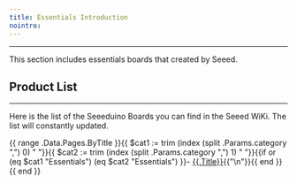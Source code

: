 ```yaml
---
title: Essentials Introduction
nointro:
---
```


---
This section includes essentials boards that created by Seeed.

## Product  List
---

Here is the list of the Seeeduino Boards you can find in the Seeed WiKi. The list will constantly updated.

{{ range .Data.Pages.ByTitle }}{{ $cat1 := trim (index (split .Params.category ",") 0) " "}}{{ $cat2 := trim (index (split .Params.category ",") 1) " "}}{{if or (eq $cat1 "Essentials") (eq $cat2 "Essentials") }}- [{{.Title}}](/{{.File.BaseFileName}}/){{"\n"}}{{ end }}{{ end }}
